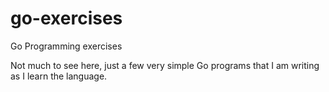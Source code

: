 # go-exercises
Go Programming exercises

Not much to see here, just a few very simple Go programs that I am writing as I learn the language.
